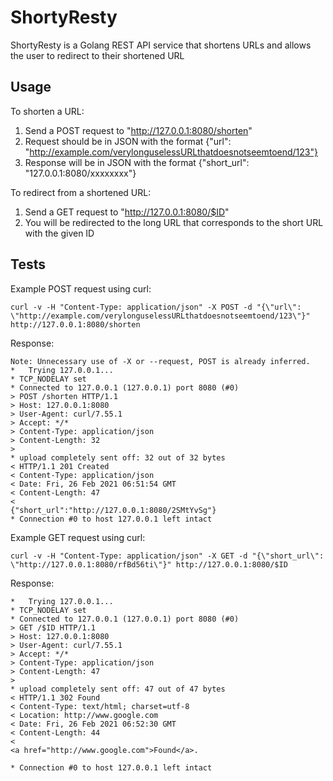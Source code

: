 # ShortyResty
ShortyResty is a Golang REST API service that shortens URLs and allows the user to redirect to their shortened URL

## Usage
To shorten a URL:
1. Send a POST request to "http://127.0.0.1:8080/shorten"
2. Request should be in JSON with the format {"url": "http://example.com/verylonguselessURLthatdoesnotseemtoend/123"}
3. Response will be in JSON with the format {"short_url": "127.0.0.1:8080/xxxxxxxx"}

To redirect from a shortened URL:
1. Send a GET request to "http://127.0.0.1:8080/$ID"
2. You will be redirected to the long URL that corresponds to the short URL with the given ID

## Tests
Example POST request using curl: 
```
curl -v -H "Content-Type: application/json" -X POST -d "{\"url\": \"http://example.com/verylonguselessURLthatdoesnotseemtoend/123\"}" http://127.0.0.1:8080/shorten
```
Response:
```
Note: Unnecessary use of -X or --request, POST is already inferred.
*   Trying 127.0.0.1...
* TCP_NODELAY set
* Connected to 127.0.0.1 (127.0.0.1) port 8080 (#0)
> POST /shorten HTTP/1.1
> Host: 127.0.0.1:8080
> User-Agent: curl/7.55.1
> Accept: */*
> Content-Type: application/json
> Content-Length: 32
>
* upload completely sent off: 32 out of 32 bytes
< HTTP/1.1 201 Created
< Content-Type: application/json
< Date: Fri, 26 Feb 2021 06:51:54 GMT
< Content-Length: 47
<
{"short_url":"http://127.0.0.1:8080/2SMtYvSg"}
* Connection #0 to host 127.0.0.1 left intact
```

Example GET request using curl:
``` 
curl -v -H "Content-Type: application/json" -X GET -d "{\"short_url\": \"http://127.0.0.1:8080/rfBd56ti\"}" http://127.0.0.1:8080/$ID
```
Response:
```
*   Trying 127.0.0.1...
* TCP_NODELAY set
* Connected to 127.0.0.1 (127.0.0.1) port 8080 (#0)
> GET /$ID HTTP/1.1
> Host: 127.0.0.1:8080
> User-Agent: curl/7.55.1
> Accept: */*
> Content-Type: application/json
> Content-Length: 47
>
* upload completely sent off: 47 out of 47 bytes
< HTTP/1.1 302 Found
< Content-Type: text/html; charset=utf-8
< Location: http://www.google.com
< Date: Fri, 26 Feb 2021 06:52:30 GMT
< Content-Length: 44
<
<a href="http://www.google.com">Found</a>.

* Connection #0 to host 127.0.0.1 left intact
```
